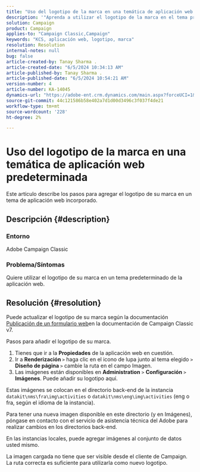 ```yaml
---
title: "Uso del logotipo de la marca en una temática de aplicación web predeterminada"
description: '"Aprenda a utilizar el logotipo de la marca en el tema predeterminado de la aplicación web".'
solution: Campaign
product: Campaign
applies-to: "Campaign Classic,Campaign"
keywords: "KCS, aplicación web, logotipo, marca"
resolution: Resolution
internal-notes: null
bug: false
article-created-by: Tanay Sharma .
article-created-date: "6/5/2024 10:34:13 AM"
article-published-by: Tanay Sharma .
article-published-date: "6/5/2024 10:54:21 AM"
version-number: 4
article-number: KA-14045
dynamics-url: "https://adobe-ent.crm.dynamics.com/main.aspx?forceUCI=1&pagetype=entityrecord&etn=knowledgearticle&id=3c470526-2723-ef11-840b-6045bd0065b6"
source-git-commit: 44c121586b58e402a7d1d00d3496c3f037f4de21
workflow-type: tm+mt
source-wordcount: '228'
ht-degree: 2%

---
```


# Uso del logotipo de la marca en una temática de aplicación web predeterminada


Este artículo describe los pasos para agregar el logotipo de su marca en un tema de aplicación web incorporado.

## Descripción {#description}


### Entorno

Adobe Campaign Classic

### Problema/Síntomas

Quiere utilizar el logotipo de su marca en un tema predeterminado de la aplicación web.


## Resolución {#resolution}


Puede actualizar el logotipo de su marca según la documentación [Publicación de un formulario web](https://experienceleague.adobe.com/en/docs/campaign-classic/using/designing-content/web-forms/publishing-a-web-form)en la documentación de Campaign Classic v7.

Pasos para añadir el logotipo de su marca.

1. Tienes que ir a la <b>Propiedades</b> de la aplicación web en cuestión.
2. Ir a <b>Renderización </b>`>`  haga clic en el icono de lupa junto al tema elegido `>`  <b>Diseño de página </b>`>` cambie la ruta en el campo Imagen.
3. Las imágenes están disponibles en <b>Administration</b> `>`  <b>Configuración</b> `>`  <b>Imágenes</b>. Puede añadir su logotipo aquí.


Estas imágenes se colocan en el directorio back-end de la instancia `datakit\nms\fra\img\activities` o `datakit\nms\eng\img\activities` (eng o fra, según el idioma de la instancia).

Para tener una nueva imagen disponible en este directorio (y en Imágenes), póngase en contacto con el servicio de asistencia técnica del Adobe para realizar cambios en los directorios back-end.

En las instancias locales, puede agregar imágenes al conjunto de datos usted mismo.

La imagen cargada no tiene que ser visible desde el cliente de Campaign. La ruta correcta es suficiente para utilizarla como nuevo logotipo.
